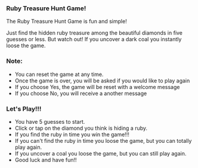 ### Ruby Treasure Hunt Game!

The Ruby Treasure Hunt Game is fun and simple! 

Just find the hidden ruby treasure among the beautiful diamonds in five guesses or less. But watch out! If you uncover a dark coal you instantly loose the game.

### Note:
- You can reset the game at any time.
- Once the game is over, you will be asked if you would like to play again
- If you choose Yes, the game will be reset with a welcome message
- If you choose No, you will receive a another message

### Let's Play!!!
- You have 5 guesses to start. 
- Click or tap on the diamond you think is hiding a ruby.
- If you find the ruby in time you win the game!!!
- If you can't find the ruby in time you loose the game, but you can totally play again.
- If you uncover a coal you loose the game, but you can still play again. 
- Good luck and have fun!!

